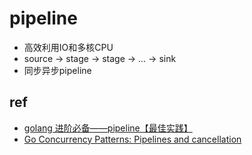 # pipeline
+ 高效利用IO和多核CPU
+ source -> stage -> stage -> ... -> sink
+ 同步异步pipeline

## ref
+ [golang 进阶必备——pipeline【最佳实践】](https://zhuanlan.zhihu.com/p/598761593)
+ [Go Concurrency Patterns: Pipelines and cancellation](https://go.dev/blog/pipelines)